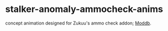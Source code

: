 # stalker-anomaly-ammocheck-anims
concept animation designed for Zukuu's ammo check addon; [Moddb](https://www.moddb.com/mods/stalker-anomaly/addons/ammocheck-rc18).
